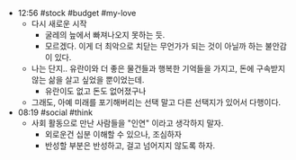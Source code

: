 - 12:56 #stock #budget #my-love
	- 다시 새로운 시작
		- 굴레의 늪에서 빠져나오지 못하는 듯.
		- 모르겠다. 이게 더 최악으로 치닫는 무언가가 되는 것이 아닐까 하는 불안감이 있다.
	- 나는 단지.. 유란이와 더 좋은 물건들과 행복한 기억들을 가지고, 돈에 구속받지 않는 삶을 살고 싶었을 뿐이었는데.
		- 유란이도 없고 돈도 없어졌구나
	- 그래도, 아예 미래를 포기해버리는 선택 말고 다른 선택지가 있어서 다행이다.
- 08:19 #social #think
	- 사회 활동으로 만난 사람들을 "인연" 이라고 생각하지 말자.
		- 외로운건 십분 이해할 수 있으나, 조심하자
		- 반성할 부분은 반성하고, 걸고 넘어지지 않도록 하자.
